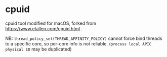 # cpuid

cpuid tool modified for macOS, forked from https://www.etallen.com/cpuid.html .

NB: `thread_policy_set(THREAD_AFFINITY_POLICY)` cannot force bind threads to a specific core, so per-core info is not reliable. (`process local APIC physical ID` may be duplicated)
